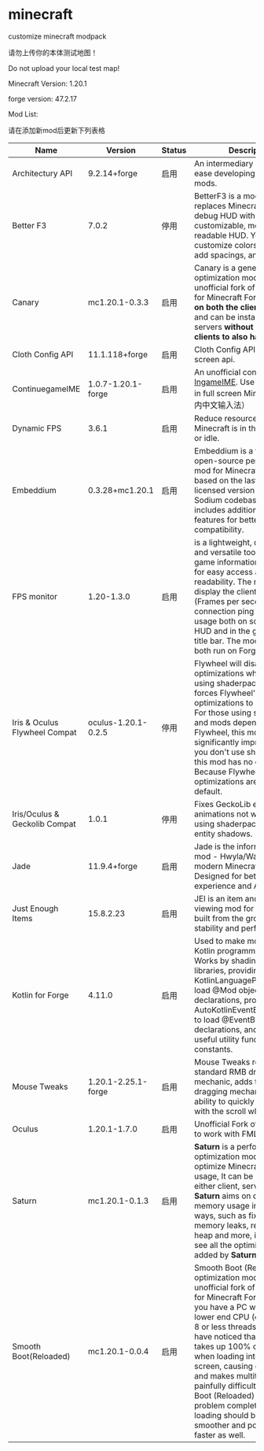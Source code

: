 # minecraft
 customize minecraft modpack

请勿上传你的本体测试地图！

Do not upload your local test map!

Minecraft Version: 1.20.1

forge version: 47.2.17

Mod List:

请在添加新mod后更新下列表格

| Name                          | Version             | Status | Description                                                  | Author        | Type             |
| ----------------------------- | ------------------- | ------ | ------------------------------------------------------------ | ------------- | ---------------- |
| Architectury API              | 9.2.14+forge        | 启用   | An intermediary api aimed to ease developing multiplatform mods. | Null          | Library          |
| Better F3                     | 7.0.2               | 停用   | BetterF3 is a mod that replaces Minecraft's original debug HUD with a highly customizable, more human-readable HUD. You can customize colors, position, add spacings, and more. | TreyRuffy     | Utility          |
| Canary                        | mc1.20.1-0.3.3      | 启用   | Canary is a general optimization mod and unofficial fork of [Lithium](https://modrinth.com/mod/lithium) mod for Minecraft Forge. It works **on both the client and server**, and can be installed on servers **without requiring clients to also have the mod**. | AbdEIAziz     | Optimization     |
| Cloth Config API              | 11.1.118+forge      | 启用   | Cloth Config API is a config screen api.                     | shedaniel     | Library          |
| ContinuegameIME               | 1.0.7-1.20.1-forge  | 启用   | An unofficial continuation of [IngameIME](https://github.com/Windmill-City/IngameIME-Minecraft). Use input method in full screen Minecraft.（游戏内中文输入法） | Null          | Utility          |
| Dynamic FPS                   | 3.6.1               | 启用   | Reduce resource usage while Minecraft is in the background or idle. | Juliand665    | Optimization     |
| Embeddium                     | 0.3.28+mc1.20.1     | 启用   | Embeddium is a free and open-source performance mod for Minecraft clients. It is based on the last FOSS-licensed version of the Sodium codebase, and includes additional bugfixes & features for better mod compatibility. | embeddedt     | Optimization     |
| FPS monitor                   | 1.20-1.3.0          | 启用   | is a lightweight, configurable and versatile tool to display game information on screen for easy access and readability. The mod can display the clients FPS (Frames per second), server connection ping and memory usage both on screen as a HUD and in the game-window title bar. The mod is coded to both run on Forge & Fabric. | Ewy           | Utility          |
| Iris & Oculus Flywheel Compat | oculus-1.20.1-0.2.5 | 停用   | Flywheel will disable its optimizations when you are using shaderpacks. This mod forces Flywheel's optimizations to be enabled. For those using shaderpack and mods depend on Flywheel, this mod can significantly improve fps. If you don't use shaderpack, this mod has no effect. Because Flywheel's optimizations are enabled by default. | leon-o        | Optimization     |
| Iris/Oculus & Geckolib Compat | 1.0.1               | 停用   | Fixes GeckoLib entities' animations not working while using shaderpacks that have entity shadows. | ElocinDev     | Optimization     |
| Jade                          | 11.9.4+forge        | 启用   | Jade is the information HUD mod - Hwyla/Waila for modern Minecraft versions. Designed for better user experience and API. | Snownee       | Utility          |
| Just Enough Items             | 15.8.2.23           | 启用   | JEI is an item and recipe viewing mod for Minecraft, built from the ground up for stability and performance. | mezz          | Utility          |
| Kotlin for Forge              | 4.11.0              | 启用   | Used to make mods with the Kotlin programming language. Works by shading the Kotlin libraries, providing KotlinLanguageProvider to load @Mod object declarations, providing AutoKotlinEventBusSubscriber to load @EventBusSubscriber declarations, and providing useful utility functions and constants. | thedarkcolour | Library          |
| Mouse Tweaks                  | 1.20.1-2.25.1-forge | 启用   | Mouse Tweaks replaces the standard RMB dragging mechanic, adds two new LMB dragging mechanics and an ability to quickly move items with the scroll wheel. | YaLTeR        | Utility, Storage |
| Oculus                        | 1.20.1-1.7.0        | 启用   | Unofficial Fork of "Iris", made to work with FML             | Asek3         | Decoration       |
| Saturn                        | mc1.20.1-0.1.3      | 启用   | **Saturn** is a performance optimization mod designed to optimize Minecraft's memory usage, It can be installed in either client, server or both. **Saturn** aims on optimizing memory usage in a lot of ways, such as fixing in-game memory leaks, reducing GC heap and more, if you want to see all the optimizations added by **Saturn**, press [here](https://github.com/AbdElAziz333/Saturn/wiki/Saturn-Optimizations). | AbdEIAziz     | Optimization     |
| Smooth Boot(Reloaded)         | mc1.20.1-0.0.4      | 启用   | Smooth Boot (Reloaded) is a optimization mod and unofficial fork of Smooth Boot for Minecraft Forge 1.18.2+, If you have a PC with a older or lower end CPU (ex. CPUs with 8 or less threads), you may have noticed that Minecraft takes up 100% of the CPU when loading into the title screen, causing cursor stutter and makes multitasking painfully difficult. Smooth Boot (Reloaded) solves this problem completely, and loading should be much smoother and potentially faster as well. | AbdEIAziz     | Optimization     |

